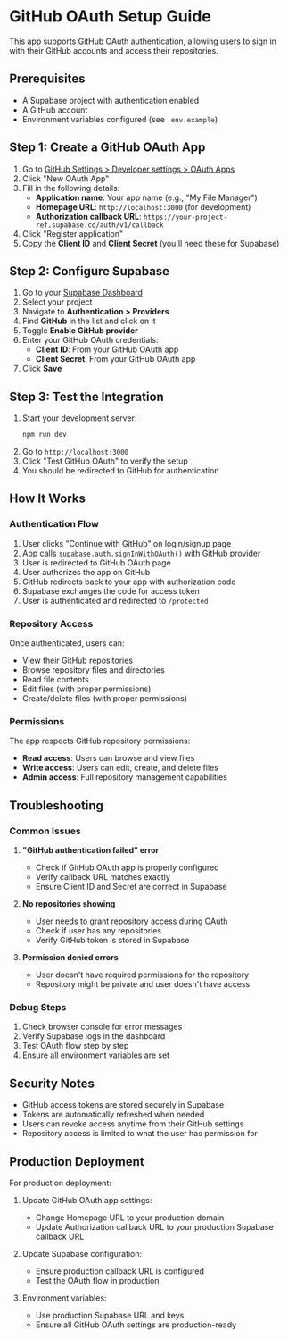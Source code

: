 # GitHub OAuth Setup Guide

This app supports GitHub OAuth authentication, allowing users to sign in with their GitHub accounts and access their repositories.

## Prerequisites

- A Supabase project with authentication enabled
- A GitHub account
- Environment variables configured (see `.env.example`)

## Step 1: Create a GitHub OAuth App

1. Go to [GitHub Settings > Developer settings > OAuth Apps](https://github.com/settings/applications/new)
2. Click "New OAuth App"
3. Fill in the following details:
   - **Application name**: Your app name (e.g., "My File Manager")
   - **Homepage URL**: `http://localhost:3000` (for development)
   - **Authorization callback URL**: `https://your-project-ref.supabase.co/auth/v1/callback`
4. Click "Register application"
5. Copy the **Client ID** and **Client Secret** (you'll need these for Supabase)

## Step 2: Configure Supabase

1. Go to your [Supabase Dashboard](https://supabase.com/dashboard)
2. Select your project
3. Navigate to **Authentication > Providers**
4. Find **GitHub** in the list and click on it
5. Toggle **Enable GitHub provider**
6. Enter your GitHub OAuth credentials:
   - **Client ID**: From your GitHub OAuth app
   - **Client Secret**: From your GitHub OAuth app
7. Click **Save**

## Step 3: Test the Integration

1. Start your development server:
   ```bash
   npm run dev
   ```
2. Go to `http://localhost:3000`
3. Click "Test GitHub OAuth" to verify the setup
4. You should be redirected to GitHub for authentication

## How It Works

### Authentication Flow

1. User clicks "Continue with GitHub" on login/signup page
2. App calls `supabase.auth.signInWithOAuth()` with GitHub provider
3. User is redirected to GitHub OAuth page
4. User authorizes the app on GitHub
5. GitHub redirects back to your app with authorization code
6. Supabase exchanges the code for access token
7. User is authenticated and redirected to `/protected`

### Repository Access

Once authenticated, users can:

- View their GitHub repositories
- Browse repository files and directories
- Read file contents
- Edit files (with proper permissions)
- Create/delete files (with proper permissions)

### Permissions

The app respects GitHub repository permissions:

- **Read access**: Users can browse and view files
- **Write access**: Users can edit, create, and delete files
- **Admin access**: Full repository management capabilities

## Troubleshooting

### Common Issues

1. **"GitHub authentication failed" error**

   - Check if GitHub OAuth app is properly configured
   - Verify callback URL matches exactly
   - Ensure Client ID and Secret are correct in Supabase

2. **No repositories showing**

   - User needs to grant repository access during OAuth
   - Check if user has any repositories
   - Verify GitHub token is stored in Supabase

3. **Permission denied errors**
   - User doesn't have required permissions for the repository
   - Repository might be private and user doesn't have access

### Debug Steps

1. Check browser console for error messages
2. Verify Supabase logs in the dashboard
3. Test OAuth flow step by step
4. Ensure all environment variables are set

## Security Notes

- GitHub access tokens are stored securely in Supabase
- Tokens are automatically refreshed when needed
- Users can revoke access anytime from their GitHub settings
- Repository access is limited to what the user has permission for

## Production Deployment

For production deployment:

1. Update GitHub OAuth app settings:

   - Change Homepage URL to your production domain
   - Update Authorization callback URL to your production Supabase callback URL

2. Update Supabase configuration:

   - Ensure production callback URL is configured
   - Test the OAuth flow in production

3. Environment variables:
   - Use production Supabase URL and keys
   - Ensure all GitHub OAuth settings are production-ready
